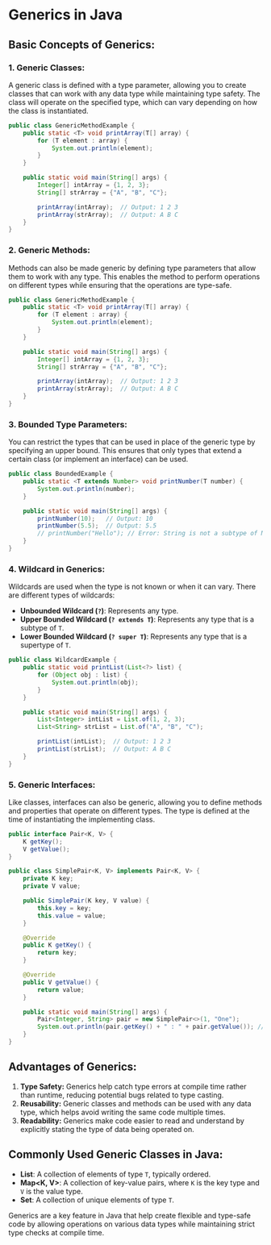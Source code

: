 # Generics in Java

## Basic Concepts of Generics:

### 1. Generic Classes:
A generic class is defined with a type parameter, allowing you to create classes that can work with any data type while maintaining type safety. The class will operate on the specified type, which can vary depending on how the class is instantiated.

```java
public class GenericMethodExample {
    public static <T> void printArray(T[] array) {
        for (T element : array) {
            System.out.println(element);
        }
    }

    public static void main(String[] args) {
        Integer[] intArray = {1, 2, 3};
        String[] strArray = {"A", "B", "C"};

        printArray(intArray);  // Output: 1 2 3
        printArray(strArray);  // Output: A B C
    }
}
```

### 2. Generic Methods:
Methods can also be made generic by defining type parameters that allow them to work with any type. This enables the method to perform operations on different types while ensuring that the operations are type-safe.

```java
public class GenericMethodExample {
    public static <T> void printArray(T[] array) {
        for (T element : array) {
            System.out.println(element);
        }
    }

    public static void main(String[] args) {
        Integer[] intArray = {1, 2, 3};
        String[] strArray = {"A", "B", "C"};

        printArray(intArray);  // Output: 1 2 3
        printArray(strArray);  // Output: A B C
    }
}
```

### 3. Bounded Type Parameters:
You can restrict the types that can be used in place of the generic type by specifying an upper bound. This ensures that only types that extend a certain class (or implement an interface) can be used.

```java
public class BoundedExample {
    public static <T extends Number> void printNumber(T number) {
        System.out.println(number);
    }

    public static void main(String[] args) {
        printNumber(10);   // Output: 10
        printNumber(5.5);  // Output: 5.5
        // printNumber("Hello"); // Error: String is not a subtype of Number
    }
}
```

### 4. Wildcard in Generics:
Wildcards are used when the type is not known or when it can vary. There are different types of wildcards:
- **Unbounded Wildcard (`?`)**: Represents any type.
- **Upper Bounded Wildcard (`? extends T`)**: Represents any type that is a subtype of `T`.
- **Lower Bounded Wildcard (`? super T`)**: Represents any type that is a supertype of `T`.

```java
public class WildcardExample {
    public static void printList(List<?> list) {
        for (Object obj : list) {
            System.out.println(obj);
        }
    }

    public static void main(String[] args) {
        List<Integer> intList = List.of(1, 2, 3);
        List<String> strList = List.of("A", "B", "C");

        printList(intList);  // Output: 1 2 3
        printList(strList);  // Output: A B C
    }
}
```

### 5. Generic Interfaces:
Like classes, interfaces can also be generic, allowing you to define methods and properties that operate on different types. The type is defined at the time of instantiating the implementing class.

```java
public interface Pair<K, V> {
    K getKey();
    V getValue();
}

public class SimplePair<K, V> implements Pair<K, V> {
    private K key;
    private V value;

    public SimplePair(K key, V value) {
        this.key = key;
        this.value = value;
    }

    @Override
    public K getKey() {
        return key;
    }

    @Override
    public V getValue() {
        return value;
    }

    public static void main(String[] args) {
        Pair<Integer, String> pair = new SimplePair<>(1, "One");
        System.out.println(pair.getKey() + " : " + pair.getValue()); // Output: 1 : One
    }
}
```

## Advantages of Generics:
1. **Type Safety:** Generics help catch type errors at compile time rather than runtime, reducing potential bugs related to type casting.
2. **Reusability:** Generic classes and methods can be used with any data type, which helps avoid writing the same code multiple times.
3. **Readability:** Generics make code easier to read and understand by explicitly stating the type of data being operated on.

## Commonly Used Generic Classes in Java:
- **List<T>**: A collection of elements of type `T`, typically ordered.
- **Map<K, V>**: A collection of key-value pairs, where `K` is the key type and `V` is the value type.
- **Set<T>**: A collection of unique elements of type `T`.

Generics are a key feature in Java that help create flexible and type-safe code by allowing operations on various data types while maintaining strict type checks at compile time.
